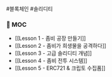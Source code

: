 #블록체인 #솔리디티 

### 📌 MOC
+ [[Lesson 1 - 좀비 공장 만들기]]
+ [[Lesson 2 - 좀비가 희생물을 공격하다]]
+ [[Lesson 3 - 고급 솔리디티 개념]]
+ [[Lesson 4 - 좀비 전투 시스템]]
+ [[Lesson 5 - ERC721 & 크립토 수집품]]

